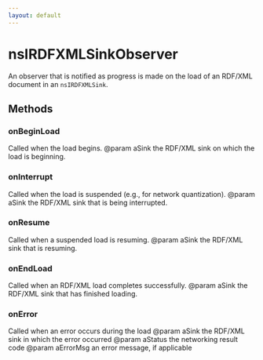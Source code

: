 ```yaml
---
layout: default
---
```


# nsIRDFXMLSinkObserver #

An observer that is notified as progress is made on the load
of an RDF/XML document in an <code>nsIRDFXMLSink</code>.


## Methods ##

### onBeginLoad ###

Called when the load begins.
@param aSink the RDF/XML sink on which the load is beginning.


### onInterrupt ###

Called when the load is suspended (e.g., for network quantization).
@param aSink the RDF/XML sink that is being interrupted.


### onResume ###

Called when a suspended load is resuming.
@param aSink the RDF/XML sink that is resuming.


### onEndLoad ###

Called when an RDF/XML load completes successfully.
@param aSink the RDF/XML sink that has finished loading.


### onError ###

Called when an error occurs during the load
@param aSink the RDF/XML sink in which the error occurred
@param aStatus the networking result code
@param aErrorMsg an error message, if applicable

